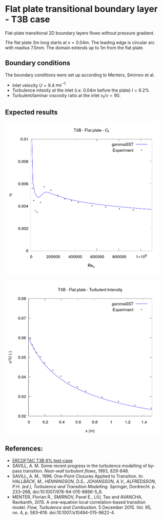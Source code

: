 # Flat plate transitional boundary layer - T3B case

Flat-plate transitional 2D boundary layers flows without pressure gradient.

The flat plate $3 m$ long starts at $x=0.04 m$. The leading edge is circular arc with readius $7.5 mm$. The domain extends up to $1 m$ from the flat plate.

## Boundary conditions
The boundary conditions were set up according to Menters, Smirnov et al.

- Inlet velocity $U = 9.4$ $ms^{-1}$
- Turbulence intesity at the inlet (i.e. $0.04 m$ before the plate) $I = 6.2\%$
- Turbulent/laminar viscosity ratio at the inlet $\nu_t/\nu = 90$.

## Expected results

![Friction coefficient at the wall](./validation/figures/Rex_vs_cf.png)

![Turbulence intensity along the plate](./validation/figures/x_vs_u.png)


## References:
- [ERCOFTAC T3B 6% test-case](http://cfd.mace.manchester.ac.uk/ercoftac/doku.php?id=cases:case020)
- SAVILL, A. M. Some recent progress in the turbulence modelling of by-pass transition. *Near-wall turbulent flows*, 1993, 829-848.
- SAVILL, A. M., 1996. One-Point Closures Applied to Transition. *In: HALLBÄCK, M., HENNINGSON, D.S., JOHANSSON, A.V., ALFREDSSON, P.H. (ed.), Turbulence and Transition Modelling*. Springer, Dordrecht. p. 233–268, doi:10.1007/978-94-015-8666-5_6.
- MENTER, Florian R., SMIRNOV, Pavel E., LIU, Tao and AVANCHA, Ravikanth, 2015. A one-equation local correlation-based transition model. *Flow, Turbulence and Combustion*. 5 December 2015. Vol. 95, no. 4, p. 583–619. doi:10.1007/s10494-015-9622-4. 
